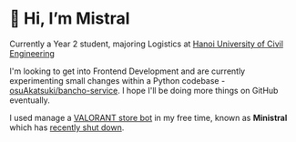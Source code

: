 # 🐲 Hi, I’m Mistral
Currently a Year 2 student, majoring Logistics at [Hanoi University of Civil Engineering](https://huce.edu.vn)

I'm looking to get into Frontend Development and are currently experimenting small changes within a Python codebase - [osuAkatsuki/bancho-service](https://github.com/osuAkatsuki/bancho-service). I hope I'll be doing more things on GitHub eventually.

I used manage a [VALORANT store bot](https://github.com/giorgi-o/SkinPeek) in my free time, known as **Ministral** which has [recently shut down](https://gist.github.com/mistralwz/e20980ef63c4b5b5e7655c349d34f71a).
